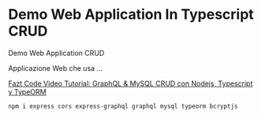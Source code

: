# Demo Web Application In Typescript CRUD

Demo Web Application CRUD

Applicazione Web che usa ...

[Fazt Code Video Tutorial: GraphQL & MySQL CRUD con Nodejs, Typescript y TypeORM](https://www.youtube.com/watch?v=8_DuZHJBB-k)

```bash
npm i express cors express-graphql graphql mysql typeorm bcryptjs
```
